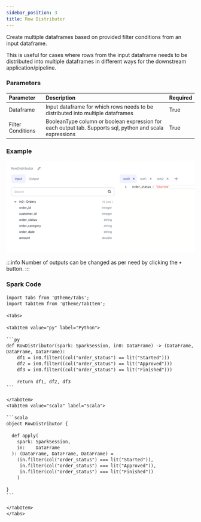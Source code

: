 ```yaml
---
sidebar_position: 3
title: Row Distributor
---
```


Create multiple dataframes based on provided filter conditions from an input dataframe.

This is useful for cases where rows from the input dataframe needs to be distributed
into multiple dataframes in different ways for the downstream application/pipeline.

### Parameters

| Parameter         | Description                                                                                              | Required |
| :---------------- | :------------------------------------------------------------------------------------------------------- | :------- |
| Dataframe         | Input dataframe for which rows needs to be distributed into multiple dataframes                          | True     |
| Filter Conditions | BooleanType column or boolean expression for each output tab. Supports sql, python and scala expressions | True     |

### Example

![Row distributor 1](./img/rowdistributor_eg_1.png)

:::info
Number of outputs can be changed as per need by clicking the `+` button.
:::

### Spark Code

````mdx-code-block
import Tabs from '@theme/Tabs';
import TabItem from '@theme/TabItem';

<Tabs>

<TabItem value="py" label="Python">

```py
def RowDistributor(spark: SparkSession, in0: DataFrame) -> (DataFrame, DataFrame, DataFrame):
    df1 = in0.filter((col("order_status") == lit("Started")))
    df2 = in0.filter((col("order_status") == lit("Approved")))
    df3 = in0.filter((col("order_status") == lit("Finished")))

    return df1, df2, df3
```

</TabItem>
<TabItem value="scala" label="Scala">

```scala
object RowDistributor {

  def apply(
    spark: SparkSession,
    in:    DataFrame
  ): (DataFrame, DataFrame, DataFrame) =
    (in.filter(col("order_status") === lit("Started")),
     in.filter(col("order_status") === lit("Approved")),
     in.filter(col("order_status") === lit("Finished"))
    )

}
```

</TabItem>
</Tabs>

````
